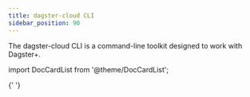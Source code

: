 ```yaml
---
title: dagster-cloud CLI
sidebar_position: 90
---
```


The dagster-cloud CLI is a command-line toolkit designed to work with Dagster+.

import DocCardList from '@theme/DocCardList';

<DocCardList />{' '}
